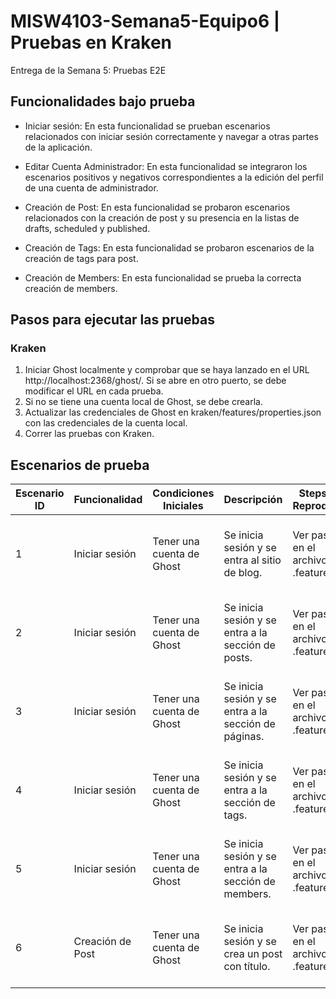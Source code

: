 # MISW4103-Semana5-Equipo6 | Pruebas en Kraken
Entrega de la Semana 5: Pruebas E2E

## Funcionalidades bajo prueba
- Iniciar sesión: En esta funcionalidad se prueban escenarios relacionados con iniciar sesión correctamente y navegar a otras partes de la aplicación.

- Editar Cuenta Administrador: En esta funcionalidad se integraron los escenarios positivos y negativos correspondientes a la edición del perfil de una cuenta de administrador. 

- Creación de Post: En esta funcionalidad se probaron escenarios relacionados con la creación de post y su presencia en la listas de drafts, scheduled y published. 

- Creación de Tags: En esta funcionalidad se probaron escenarios de la creación de tags para post.

- Creación de Members: En esta funcionalidad se prueba la correcta creación de members.

## Pasos para ejecutar las pruebas
### Kraken
1. Iniciar Ghost localmente y comprobar que se haya lanzado en el URL http://localhost:2368/ghost/. Si se abre en otro puerto, se debe modificar el URL en cada prueba.
2. Si no se tiene una cuenta local de Ghost, se debe crearla.
3. Actualizar las credenciales de Ghost en kraken/features/properties.json con las credenciales de la cuenta local.
4. Correr las pruebas con Kraken.

## Escenarios de prueba

| Escenario ID | Funcionalidad  | Condiciones Iniciales     | Descripción                                    | Steps to Reproduce   |Resultados Esperados|Tipo de Prueba| 
|--------------|----------------|---------------------------|------------------------------------------------|----------------------|--------------------|--------------|
| 1            | Iniciar sesión | Tener una cuenta de Ghost | Se inicia sesión y se entra al sitio de blog.  | Ver pasos en el archivo .feature. | Se inicia sesión correctamente y se ingresa a la página del blog. | Positiva, caja negra. |
| 2            | Iniciar sesión | Tener una cuenta de Ghost | Se inicia sesión y se entra a la sección de posts.  | Ver pasos en el archivo .feature. | Se inicia sesión correctamente y se ingresa a la sección de posts. | Positiva, caja negra. |
| 3            | Iniciar sesión | Tener una cuenta de Ghost | Se inicia sesión y se entra a la sección de páginas.  | Ver pasos en el archivo .feature. | Se inicia sesión correctamente y se ingresa a la sección de páginas. | Positiva, caja negra. |
| 4            | Iniciar sesión | Tener una cuenta de Ghost | Se inicia sesión y se entra a la sección de tags.  | Ver pasos en el archivo .feature. | Se inicia sesión correctamente y se ingresa a la sección de tags. | Positiva, caja negra. |
| 5            | Iniciar sesión | Tener una cuenta de Ghost | Se inicia sesión y se entra a la sección de members.  | Ver pasos en el archivo .feature. | Se inicia sesión correctamente y se ingresa a la sección de members. | Positiva, caja negra. |
| 6            | Creación de Post | Tener una cuenta de Ghost | Se inicia sesión y se crea un post con título.  | Ver pasos en el archivo .feature. | Se inicia sesión correctamente y se crea un posts con título "Título." | Positiva, caja negra. |
